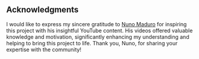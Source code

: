 ## Acknowledgments

I would like to express my sincere gratitude to [Nuno Maduro](https://github.com/nunomaduro) for inspiring this project with his insightful YouTube
content. His videos offered valuable knowledge and motivation, significantly enhancing my understanding and helping to
bring this project to life. Thank you, Nuno, for sharing your expertise with the community!